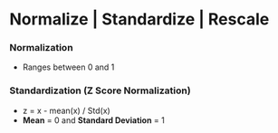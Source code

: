 # Normalize | Standardize | Rescale

### Normalization
- Ranges between 0 and 1

### Standardization (Z Score Normalization)
- z = x - mean(x) / Std(x)
- **Mean** = 0 and **Standard Deviation** = 1
